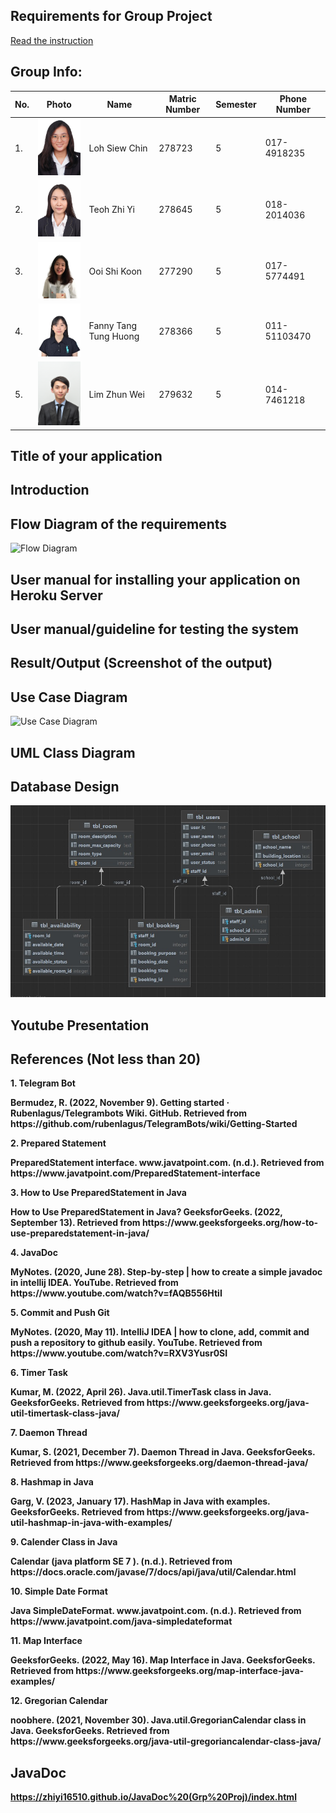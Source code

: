 ## Requirements for Group Project
[Read the instruction](https://github.com/STIW3054-A221/class-activity-soc/blob/main/GroupProject.md)

## Group Info:
| No. | Photo                                       | Name                  | Matric Number | Semester | Phone Number |
| ------------- |---------------------------------------------|-----------------------|---------------|----------|--------------|
|1.| <img src= "images/siew_chin.jpg" width=100> | Loh Siew Chin         | 278723        | 5        | 017-4918235  |
|2.| <img src= "images/zhi_yi.jpg" width=100>    | Teoh Zhi Yi           | 278645        | 5        | 018-2014036  |
|3.| <img src= "images/shi_koon.jpg" width=100>  | Ooi Shi Koon          | 277290        | 5        | 017-5774491  |
|4.| <img src= "images/fanny.jpg" width=100>     | Fanny Tang Tung Huong | 278366        | 5        | 011-51103470 |
|5.| <img src= "images/zhun_wei.JPG" width=100>  | Lim Zhun Wei          | 279632        | 5        | 014-7461218  |

## Title of your application
## Introduction
## Flow Diagram of the requirements
![Flow Diagram](https://user-images.githubusercontent.com/73092542/202361668-882423f7-1603-4687-be9a-8e40154ee2d8.jpg)

## User manual for installing your application on Heroku Server
## User manual/guideline for testing the system
## Result/Output (Screenshot of the output)
## Use Case Diagram
![Use Case Diagram](https://user-images.githubusercontent.com/73092542/202361715-e4204a2e-b55e-4bb0-8f6b-82d43273d936.jpg)

## UML Class Diagram
## Database Design
<img src= "images/database_design.jpeg">

## Youtube Presentation
## References (Not less than 20)
<p><b> 1. Telegram Bot </p>
Bermudez, R. (2022, November 9). Getting started · Rubenlagus/Telegrambots Wiki. GitHub. Retrieved from https://github.com/rubenlagus/TelegramBots/wiki/Getting-Started 

<p><b> 2. Prepared Statement </p>
PreparedStatement interface. www.javatpoint.com. (n.d.). Retrieved from https://www.javatpoint.com/PreparedStatement-interface

<p><b> 3. How to Use PreparedStatement in Java </p>
How to Use PreparedStatement in Java? GeeksforGeeks. (2022, September 13). Retrieved from https://www.geeksforgeeks.org/how-to-use-preparedstatement-in-java/

<p><b> 4. JavaDoc </p>
MyNotes. (2020, June 28). Step-by-step | how to create a simple javadoc in intellij IDEA. YouTube. Retrieved from https://www.youtube.com/watch?v=fAQB556HtiI 

<p><b> 5. Commit and Push Git </p>
MyNotes. (2020, May 11). IntelliJ IDEA | how to clone, add, commit and push a repository to github easily. YouTube. Retrieved from https://www.youtube.com/watch?v=RXV3Yusr0SI 

<p><b> 6. Timer Task </p>
Kumar, M. (2022, April 26). Java.util.TimerTask class in Java. GeeksforGeeks. Retrieved from https://www.geeksforgeeks.org/java-util-timertask-class-java/

<p><b> 7. Daemon Thread </p>
Kumar, S. (2021, December 7). Daemon Thread in Java. GeeksforGeeks. Retrieved from https://www.geeksforgeeks.org/daemon-thread-java/ 

<p><b> 8. Hashmap in Java </p>
Garg, V. (2023, January 17). HashMap in Java with examples. GeeksforGeeks. Retrieved from https://www.geeksforgeeks.org/java-util-hashmap-in-java-with-examples/

<p><b> 9. Calender Class in Java </p>
Calendar (java platform SE 7 ). (n.d.). Retrieved from https://docs.oracle.com/javase/7/docs/api/java/util/Calendar.html 

<p><b> 10. Simple Date Format </p>
Java SimpleDateFormat. www.javatpoint.com. (n.d.). Retrieved from https://www.javatpoint.com/java-simpledateformat 

<p><b> 11. Map Interface </p>
GeeksforGeeks. (2022, May 16). Map Interface in Java. GeeksforGeeks. Retrieved from https://www.geeksforgeeks.org/map-interface-java-examples/ 

<p><b> 12. Gregorian Calendar </p>
noobhere. (2021, November 30). Java.util.GregorianCalendar class in Java. GeeksforGeeks. Retrieved from https://www.geeksforgeeks.org/java-util-gregoriancalendar-class-java/ 

## JavaDoc
https://zhiyi16510.github.io/JavaDoc%20(Grp%20Proj)/index.html
